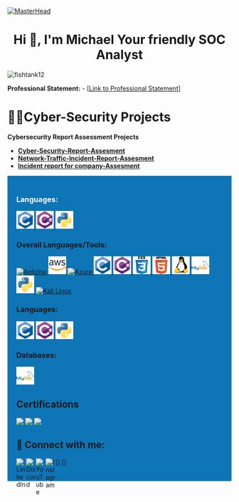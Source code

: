 [![MasterHead](https://img.thuthuattinhoc.vn/uploads/2020/05/30/hinh-anh-hacker-bieu-tuong-toi-pham_055316995.jpg)](https://github.com/FishTank12)


<h1 align="center">Hi 👋, I'm Michael Your friendly SOC Analyst </h1>




<p align="left"> <img src="https://komarev.com/ghpvc/?username=fishtank12&label=Profile%20views&color=0e75b6&style=flat" alt="fishtank12" /> </p>
<b>Professional Statement:</b>
- [<a href="https://drive.google.com/file/d/1WSeYBH5L57-TzN9ukYHY1KtWWC0tTnje/view?usp=sharing" target="_blank">Link to Professional Statement</a>]


<h1>👨‍💻Cyber-Security Projects</h1>

<b>Cybersecurity Report Assessment Projects
  - [Cyber-Security-Report-Assesment](https://github.com/FishTank12/Cyber-Security-Report-Assesment-Project/blob/main/README.md)
  - [Network-Traffic-Incident-Report-Assesment](https://github.com/FishTank12/Network-Traffic-Analysis-Report)
  - [Incident report for company-Assesment](https://github.com/FishTank12/Incident-Report-/blob/main/README.md)
</b>





<div style="background-color: #0e75b6; padding: 20px;">
  <h3 align="left" style="color: white;">Languages:</h3>
  <p align="left">
    <a href="https://www.cprogramming.com/" target="_blank" rel="noreferrer"> <img src="https://raw.githubusercontent.com/devicons/devicon/master/icons/c/c-original.svg" alt="C" width="40" height="40"/> </a>
    <a href="https://www.w3schools.com/cs/" target="_blank" rel="noreferrer"> <img src="https://raw.githubusercontent.com/devicons/devicon/master/icons/csharp/csharp-original.svg" alt="C#" width="40" height="40"/> </a>
    <a href="https://www.python.org" target="_blank" rel="noreferrer"> <img src="https://raw.githubusercontent.com/devicons/devicon/master/icons/python/python-original.svg" alt="Python" width="40" height="40"/> </a>
  </p>


 
  

<h3 align="left">Overall Languages/Tools:</h3>
<p align="left">
  <a href="https://www.arduino.cc/" target="_blank" rel="noreferrer"> <img src="https://cdn.worldvectorlogo.com/logos/arduino-1.svg" alt="Arduino" width="40" height="40"/> </a>
  <a href="https://aws.amazon.com" target="_blank" rel="noreferrer"> <img src="https://raw.githubusercontent.com/devicons/devicon/master/icons/amazonwebservices/amazonwebservices-original-wordmark.svg" alt="AWS" width="40" height="40"/> </a>
  <a href="https://azure.microsoft.com/en-in/" target="_blank" rel="noreferrer"> <img src="https://www.vectorlogo.zone/logos/microsoft_azure/microsoft_azure-icon.svg" alt="Azure" width="40" height="40"/> </a>
  <a href="https://www.cprogramming.com/" target="_blank" rel="noreferrer"> <img src="https://raw.githubusercontent.com/devicons/devicon/master/icons/c/c-original.svg" alt="C" width="40" height="40"/> </a>
  <a href="https://www.w3schools.com/cs/" target="_blank" rel="noreferrer"> <img src="https://raw.githubusercontent.com/devicons/devicon/master/icons/csharp/csharp-original.svg" alt="C#" width="40" height="40"/> </a>
  <a href="https://www.w3schools.com/css/" target="_blank" rel="noreferrer"> <img src="https://raw.githubusercontent.com/devicons/devicon/master/icons/css3/css3-original-wordmark.svg" alt="CSS3" width="40" height="40"/> </a>
  <a href="https://www.w3.org/html/" target="_blank" rel="noreferrer"> <img src="https://raw.githubusercontent.com/devicons/devicon/master/icons/html5/html5-original-wordmark.svg" alt="HTML5" width="40" height="40"/> </a>
  <a href="https://www.linux.org/" target="_blank" rel="noreferrer"> <img src="https://raw.githubusercontent.com/devicons/devicon/master/icons/linux/linux-original.svg" alt="Linux" width="40" height="40"/> </a>
  <a href="https://www.mysql.com/" target="_blank" rel="noreferrer"> <img src="https://raw.githubusercontent.com/devicons/devicon/master/icons/mysql/mysql-original-wordmark.svg" alt="MySQL" width="40" height="40"/> </a>
  <a href="https://www.python.org" target="_blank" rel="noreferrer"> <img src="https://raw.githubusercontent.com/devicons/devicon/master/icons/python/python-original.svg" alt="Python" width="40" height="40"/>
   <a href="https://www.kali.org/" target="_blank" rel="noreferrer"> <img src="https://www.kali.org/favicon.ico" alt="Kali Linux" width="40" height="40"/> </a>
  <h3 align="left">Languages:</h3>
<p align="left">
  <a href="https://www.cprogramming.com/" target="_blank" rel="noreferrer"> <img src="https://raw.githubusercontent.com/devicons/devicon/master/icons/c/c-original.svg" alt="C" width="40" height="40"/> </a>
  <a href="https://www.w3schools.com/cs/" target="_blank" rel="noreferrer"> <img src="https://raw.githubusercontent.com/devicons/devicon/master/icons/csharp/csharp-original.svg" alt="C#" width="40" height="40"/> </a>
  <a href="https://www.python.org" target="_blank" rel="noreferrer"> <img src="https://raw.githubusercontent.com/devicons/devicon/master/icons/python/python-original.svg" alt="Python" width="40" height="40"/> </a>
</p>

<h3 align="left">Databases:</h3>
<p align="left">
  <a href="https://www.mysql.com/" target="_blank" rel="noreferrer"> <img src="https://raw.githubusercontent.com/devicons/devicon/master/icons/mysql/mysql-original-wordmark.svg" alt="MySQL" width="40" height="40"/> </a>
</p>


</a>
</p>



## Certifications

<div>
  <!-- <img src="https://github.com/FishTank12/FishTank12/assets/131707073/1550c2d6-55ce-45ea-94cd-51842b738cca" width="2048" height="1153"/> -->
  <a href="https://learn.microsoft.com/en-us/users/michaelnaim-9326/credentials/c8ca2d81beeb251?ref=https%3A%2F%2Fwww.linkedin.com%2F" target="_blank">
    <img src="https://img.shields.io/badge/-AZ--900-0078D4?style=for-the-badge&logo=microsoftazure&logoColor=white"/>
  </a>
  <img src="https://img.shields.io/badge/-CCNA-4D4D4D?style=for-the-badge&logo=cisco&logoColor=white"/>
  <img src="https://img.shields.io/badge/-Google%20Cybersecurity%20Professional%20Certificate-4285F4?style=for-the-badge&logo=google&logoColor=white"/>
</div>


<h2 align="left">🤳 Connect with me:</h2>

[<img align="left" alt="LinkedIn" width="22px" src="https://raw.githubusercontent.com/rahuldkjain/github-profile-readme-generator/master/src/images/icons/Social/linked-in-alt.svg" />][linkedin]
[<img align="left" alt="Discord" width="22px" src="https://raw.githubusercontent.com/rahuldkjain/github-profile-readme-generator/master/src/images/icons/Social/discord.svg" />][discord]
[<img align="left" alt="YouTube" width="22px" src="https://cdn.jsdelivr.net/npm/simple-icons@v3/icons/youtube.svg" />]
[<img align="left" alt="Instagram" width="22px" src="https://cdn.jsdelivr.net/npm/simple-icons@v3/icons/instagram.svg" />]

[linkedin]: https://www.linkedin.com/in/michael-naim-62b783253/
[discord]: https://discord.gg/samake12
[youtube]: 
[instagram]: 

